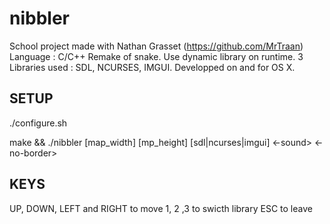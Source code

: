 # nibbler

School project made with Nathan Grasset (https://github.com/MrTraan)
Language : C/C++
Remake of snake.
Use dynamic library on runtime.
3 Libraries used : SDL, NCURSES, IMGUI.
Developped on and for OS X.

## SETUP

./configure.sh

make && ./nibbler [map_width] [mp_height] [sdl|ncurses|imgui] <-sound> <-no-border>

## KEYS

UP, DOWN, LEFT and RIGHT to move
1, 2 ,3 to swicth library
ESC to leave
